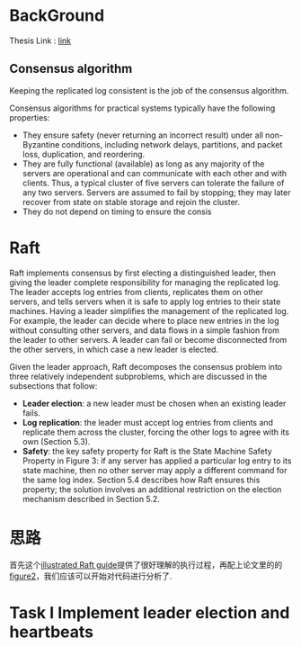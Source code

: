 # BackGround

Thesis Link : [link](http://nil.csail.mit.edu/6.824/2016/papers/raft-extended.pdf)

## Consensus algorithm
Keeping the replicated log consistent is the job of the consensus algorithm.

Consensus algorithms for practical systems typically
have the following properties:
* They ensure safety (never returning an incorrect result) under all non-Byzantine conditions, including
network delays, partitions, and packet loss, duplication, and reordering.
* They are fully functional (available) as long as any
majority of the servers are operational and can communicate with each other and with clients. Thus, a
typical cluster of five servers can tolerate the failure
of any two servers. Servers are assumed to fail by
stopping; they may later recover from state on stable
storage and rejoin the cluster.
* They do not depend on timing to ensure the consis

# Raft 
Raft implements consensus by first electing a distinguished leader, then giving the leader complete responsibility for managing the replicated log. The leader accepts
log entries from clients, replicates them on other servers,
and tells servers when it is safe to apply log entries to
their state machines. Having a leader simplifies the management of the replicated log. For example, the leader can
decide where to place new entries in the log without consulting other servers, and data flows in a simple fashion
from the leader to other servers. A leader can fail or become disconnected from the other servers, in which case
a new leader is elected.

Given the leader approach, Raft decomposes the consensus problem into three relatively independent subproblems, which are discussed in the subsections that follow:
* **Leader election**: a new leader must be chosen when
an existing leader fails.
* **Log replication**: the leader must accept log entries
from clients and replicate them across the cluster,
forcing the other logs to agree with its own (Section 5.3).
* **Safety**: the key safety property for Raft is the State
Machine Safety Property in Figure 3: if any server
has applied a particular log entry to its state machine,
then no other server may apply a different command
for the same log index. Section 5.4 describes how
Raft ensures this property; the solution involves an
additional restriction on the election mechanism described in Section 5.2.

# 思路

首先这个[illustrated Raft guide](http://thesecretlivesofdata.com/raft/)提供了很好理解的执行过程，再配上论文里的的[figure2](https://github.com/zzzyyyxxxmmm/MIT6824_Distribute_System/tree/master/img/raft01.png)，我们应该可以开始对代码进行分析了.

# Task I Implement leader election and heartbeats


